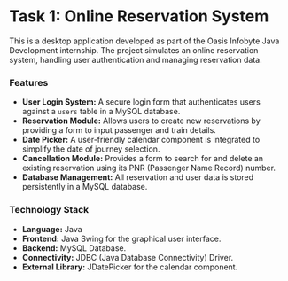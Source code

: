 # Task 1: Online Reservation System

This is a desktop application developed as part of the Oasis Infobyte Java Development internship. The project simulates an online reservation system, handling user authentication and managing reservation data.

### **Features**

* **User Login System:** A secure login form that authenticates users against a `users` table in a MySQL database.
* **Reservation Module:** Allows users to create new reservations by providing a form to input passenger and train details.
* **Date Picker:** A user-friendly calendar component is integrated to simplify the date of journey selection.
* **Cancellation Module:** Provides a form to search for and delete an existing reservation using its PNR (Passenger Name Record) number.
* **Database Management:** All reservation and user data is stored persistently in a MySQL database.

### **Technology Stack**

* **Language:** Java
* **Frontend:** Java Swing for the graphical user interface.
* **Backend:** MySQL Database.
* **Connectivity:** JDBC (Java Database Connectivity) Driver.
* **External Library:** JDatePicker for the calendar component.

